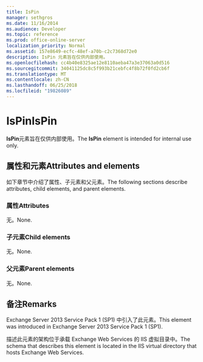 ```yaml
---
title: IsPin
manager: sethgros
ms.date: 11/16/2014
ms.audience: Developer
ms.topic: reference
ms.prod: office-online-server
localization_priority: Normal
ms.assetid: 157e8649-ecfc-48ef-a70b-c2c7368d72e0
description: IsPin 元素旨在仅供内部使用。
ms.openlocfilehash: cc4b40e8325ae12e8110aeba47a3e37063a0d516
ms.sourcegitcommit: 34041125dc8c5f993b21cebfc4f8b72f0fd2cb6f
ms.translationtype: MT
ms.contentlocale: zh-CN
ms.lasthandoff: 06/25/2018
ms.locfileid: "19826089"
---
```

# <a name="ispin"></a><span data-ttu-id="6db0e-103">IsPin</span><span class="sxs-lookup"><span data-stu-id="6db0e-103">IsPin</span></span>

<span data-ttu-id="6db0e-104">**IsPin**元素旨在仅供内部使用。</span><span class="sxs-lookup"><span data-stu-id="6db0e-104">The **IsPin** element is intended for internal use only.</span></span> 

## <a name="attributes-and-elements"></a><span data-ttu-id="6db0e-105">属性和元素</span><span class="sxs-lookup"><span data-stu-id="6db0e-105">Attributes and elements</span></span>

<span data-ttu-id="6db0e-106">如下章节中介绍了属性、子元素和父元素。</span><span class="sxs-lookup"><span data-stu-id="6db0e-106">The following sections describe attributes, child elements, and parent elements.</span></span>
  
### <a name="attributes"></a><span data-ttu-id="6db0e-107">属性</span><span class="sxs-lookup"><span data-stu-id="6db0e-107">Attributes</span></span>

<span data-ttu-id="6db0e-108">无。</span><span class="sxs-lookup"><span data-stu-id="6db0e-108">None.</span></span>
  
### <a name="child-elements"></a><span data-ttu-id="6db0e-109">子元素</span><span class="sxs-lookup"><span data-stu-id="6db0e-109">Child elements</span></span>

<span data-ttu-id="6db0e-110">无。</span><span class="sxs-lookup"><span data-stu-id="6db0e-110">None.</span></span>
  
### <a name="parent-elements"></a><span data-ttu-id="6db0e-111">父元素</span><span class="sxs-lookup"><span data-stu-id="6db0e-111">Parent elements</span></span>

<span data-ttu-id="6db0e-112">无。</span><span class="sxs-lookup"><span data-stu-id="6db0e-112">None.</span></span>
  
## <a name="remarks"></a><span data-ttu-id="6db0e-113">备注</span><span class="sxs-lookup"><span data-stu-id="6db0e-113">Remarks</span></span>

<span data-ttu-id="6db0e-114">Exchange Server 2013 Service Pack 1 (SP1) 中引入了此元素。</span><span class="sxs-lookup"><span data-stu-id="6db0e-114">This element was introduced in Exchange Server 2013 Service Pack 1 (SP1).</span></span>
  
<span data-ttu-id="6db0e-115">描述此元素的架构位于承载 Exchange Web Services 的 IIS 虚拟目录中。</span><span class="sxs-lookup"><span data-stu-id="6db0e-115">The schema that describes this element is located in the IIS virtual directory that hosts Exchange Web Services.</span></span>
  

